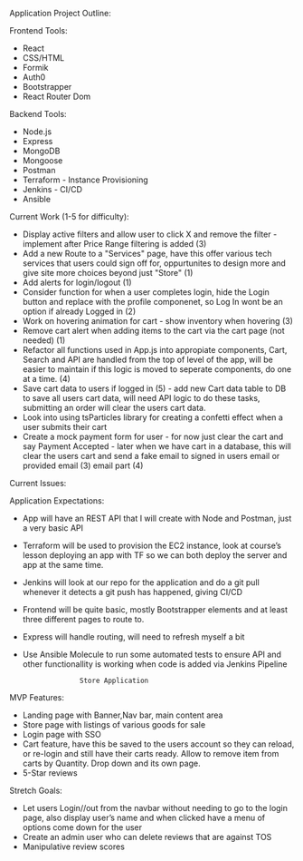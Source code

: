 Application Project Outline:

Frontend Tools:
- React
- CSS/HTML
- Formik
- Auth0
- Bootstrapper
- React Router Dom

Backend Tools:
- Node.js
- Express
- MongoDB
- Mongoose
- Postman
- Terraform - Instance Provisioning
- Jenkins - CI/CD
- Ansible

Current Work (1-5 for difficulty):
- Display active filters and allow user to click X and remove the filter - implement after Price Range filtering is added (3)
- Add a new Route to a "Services" page, have this offer various tech services that users could sign off for, oppurtunites to design more and give site more choices beyond just "Store" (1)
- Add alerts for login/logout (1)
- Consider function for when a user completes login, hide the Login button and replace with the profile componenet, so Log In wont be an option if already Logged in (2)
- Work on hovering animation for cart - show inventory when hovering (3)
- Remove cart alert when adding items to the cart via the cart page (not needed) (1)
- Refactor all functions used in App.js into appropiate components, Cart, Search and API are handled from the top of level of the app, will be easier to maintain if this logic is moved to seperate components, do one at a time. (4)
- Save cart data to users if logged in (5) - add new Cart data table to DB to save all users cart data, will need API logic to do these tasks, submitting an order will clear the users cart data.
- Look into using tsParticles library for creating a confetti effect when a user submits their cart
- Create a mock payment form for user - for now just clear the cart and say Payment Accepted - later when we have cart in a database, this will clear the users cart and send a fake email to signed in users email or provided email (3) email part (4)

Current Issues:



Application Expectations:
- App will have an REST API that I will create with Node and Postman, just a very basic API
- Terraform will be used to provision the EC2 instance, look at course’s lesson deploying an app with TF so we can both deploy the server and app at the same time.
- Jenkins will look at our repo for the application and do a git pull whenever it detects a git push has happened, giving CI/CD
- Frontend will be  quite basic, mostly Bootstrapper elements and at least three different pages to route to.
- Express will handle routing, will need to refresh myself a bit
- Use Ansible Molecule to run some automated tests to ensure API and other functionallity is working when code is added via Jenkins Pipeline


					Store Application

MVP Features:
- Landing page with Banner,Nav bar, main content area
- Store page with listings of various goods for sale
- Login page with SSO
- Cart feature, have this be saved to the users account so they can reload, or re-login and still have their carts ready. Allow to remove item from carts by Quantity. Drop down and its own page.
- 5-Star reviews

Stretch Goals:
- Let users Login//out from the navbar without needing to go to the login page, also display user’s name and when clicked have a menu of options come down for the user
- Create an admin user who can delete reviews that are against TOS
- Manipulative review scores